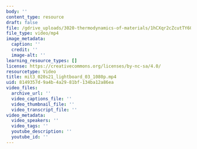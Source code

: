 ```yaml
---
body: ''
content_type: resource
draft: false
file: /gdrive_uploads/3020-thermodynamics-of-materials/1hCXqr2cZcutTY606O4TA6e0niVfBRwin/mit3_020s21_lightboard_03_1080p.mp4
file_type: video/mp4
image_metadata:
  caption: ''
  credit: ''
  image-alt: ''
learning_resource_types: []
license: https://creativecommons.org/licenses/by-nc-sa/4.0/
resourcetype: Video
title: mit3_020s21_lightboard_03_1080p.mp4
uid: 8149357d-9a4b-4a29-81bf-134ba12a86ea
video_files:
  archive_url: ''
  video_captions_file: ''
  video_thumbnail_file: ''
  video_transcript_file: ''
video_metadata:
  video_speakers: ''
  video_tags: ''
  youtube_description: ''
  youtube_id: ''
---
```


